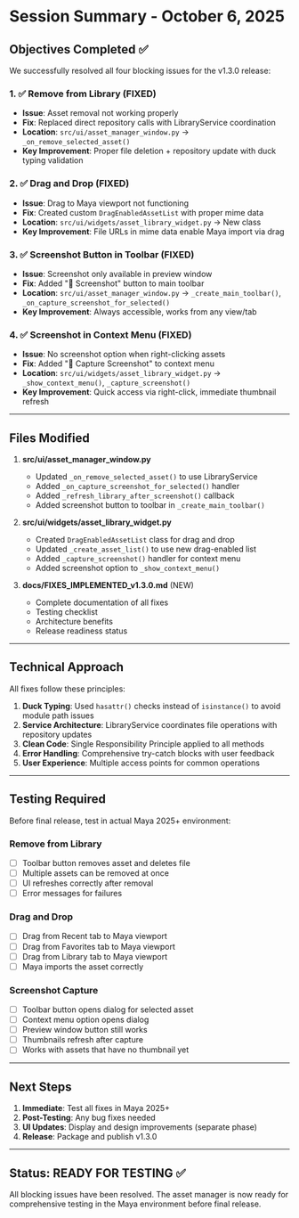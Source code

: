# Session Summary - October 6, 2025

## Objectives Completed ✅

We successfully resolved all four blocking issues for the v1.3.0 release:

### 1. ✅ Remove from Library (FIXED)

- **Issue**: Asset removal not working properly
- **Fix**: Replaced direct repository calls with LibraryService coordination
- **Location**: `src/ui/asset_manager_window.py` → `_on_remove_selected_asset()`
- **Key Improvement**: Proper file deletion + repository update with duck typing validation

### 2. ✅ Drag and Drop (FIXED)

- **Issue**: Drag to Maya viewport not functioning
- **Fix**: Created custom `DragEnabledAssetList` with proper mime data
- **Location**: `src/ui/widgets/asset_library_widget.py` → New class
- **Key Improvement**: File URLs in mime data enable Maya import via drag

### 3. ✅ Screenshot Button in Toolbar (FIXED)

- **Issue**: Screenshot only available in preview window
- **Fix**: Added "📸 Screenshot" button to main toolbar
- **Location**: `src/ui/asset_manager_window.py` → `_create_main_toolbar()`, `_on_capture_screenshot_for_selected()`
- **Key Improvement**: Always accessible, works from any view/tab

### 4. ✅ Screenshot in Context Menu (FIXED)

- **Issue**: No screenshot option when right-clicking assets
- **Fix**: Added "📸 Capture Screenshot" to context menu
- **Location**: `src/ui/widgets/asset_library_widget.py` → `_show_context_menu()`, `_capture_screenshot()`
- **Key Improvement**: Quick access via right-click, immediate thumbnail refresh

---

## Files Modified

1. **src/ui/asset_manager_window.py**
   - Updated `_on_remove_selected_asset()` to use LibraryService
   - Added `_on_capture_screenshot_for_selected()` handler
   - Added `_refresh_library_after_screenshot()` callback
   - Added screenshot button to toolbar in `_create_main_toolbar()`

2. **src/ui/widgets/asset_library_widget.py**
   - Created `DragEnabledAssetList` class for drag and drop
   - Updated `_create_asset_list()` to use new drag-enabled list
   - Added `_capture_screenshot()` handler for context menu
   - Added screenshot option to `_show_context_menu()`

3. **docs/FIXES_IMPLEMENTED_v1.3.0.md** (NEW)
   - Complete documentation of all fixes
   - Testing checklist
   - Architecture benefits
   - Release readiness status

---

## Technical Approach

All fixes follow these principles:

1. **Duck Typing**: Used `hasattr()` checks instead of `isinstance()` to avoid module path issues
2. **Service Architecture**: LibraryService coordinates file operations with repository updates
3. **Clean Code**: Single Responsibility Principle applied to all methods
4. **Error Handling**: Comprehensive try-catch blocks with user feedback
5. **User Experience**: Multiple access points for common operations

---

## Testing Required

Before final release, test in actual Maya 2025+ environment:

### Remove from Library

- [ ] Toolbar button removes asset and deletes file
- [ ] Multiple assets can be removed at once
- [ ] UI refreshes correctly after removal
- [ ] Error messages for failures

### Drag and Drop

- [ ] Drag from Recent tab to Maya viewport
- [ ] Drag from Favorites tab to Maya viewport  
- [ ] Drag from Library tab to Maya viewport
- [ ] Maya imports the asset correctly

### Screenshot Capture

- [ ] Toolbar button opens dialog for selected asset
- [ ] Context menu option opens dialog
- [ ] Preview window button still works
- [ ] Thumbnails refresh after capture
- [ ] Works with assets that have no thumbnail yet

---

## Next Steps

1. **Immediate**: Test all fixes in Maya 2025+
2. **Post-Testing**: Any bug fixes needed
3. **UI Updates**: Display and design improvements (separate phase)
4. **Release**: Package and publish v1.3.0

---

## Status: READY FOR TESTING ✅

All blocking issues have been resolved. The asset manager is now ready for comprehensive testing in the Maya environment before final release.
